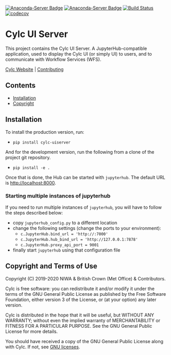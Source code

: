 [![Anaconda-Server Badge](https://anaconda.org/conda-forge/cylc-uiserver/badges/version.svg)](https://anaconda.org/conda-forge/cylc-uiserver)
[![Anaconda-Server Badge](https://anaconda.org/conda-forge/cylc-uiserver/badges/downloads.svg)](https://anaconda.org/conda-forge/cylc-uiserver)
[![Build Status](https://travis-ci.org/cylc/cylc-uiserver.svg?branch=master)](https://travis-ci.org/cylc/cylc-uiserver)
[![codecov](https://codecov.io/gh/cylc/cylc-uiserver/branch/master/graph/badge.svg)](https://codecov.io/gh/cylc/cylc-uiserver)

# Cylc UI Server

This project contains the Cylc UI Server. A JupyterHub-compatible application,
used to display the Cylc UI (or simply UI) to users, and to communicate with
Workflow Services (WFS).

[Cylc Website](https://cylc.org/) |
[Contributing](CONTRIBUTING.md)

## Contents

- [Installation](#installation)
- [Copyright](#copyright-and-terms-of-use)

## Installation

To install the production version, run:

- `pip install cylc-uiserver`

And for the development version, run the following from a clone of the project
git repository.

- `pip install -e .`

Once that is done, the Hub can be started with `jupyterhub`.
The default URL is [http://localhost:8000](http://localhost:8000).

### Starting multiple instances of jupyterhub

If you need to run multiple instances of `jupyterhub`, you will have to follow
the steps described below:

- copy `jupyterhub_config.py` to a different location
- change the following settings (change the ports to your environment):
    * `c.JupyterHub.bind_url = 'http://:7000'`
    * `c.JupyterHub.hub_bind_url = 'http://127.0.0.1:7878'`
    * `c.JupyterHub.proxy_api_port = 9001`
- finally start `jupyterhub` using that configuration file

## Copyright and Terms of Use

Copyright (C) 2019-2020 NIWA & British Crown (Met Office) & Contributors.

Cylc is free software: you can redistribute it and/or modify it under the terms
of the GNU General Public License as published by the Free Software Foundation,
either version 3 of the License, or (at your option) any later version.

Cylc is distributed in the hope that it will be useful, but WITHOUT ANY
WARRANTY; without even the implied warranty of MERCHANTABILITY or FITNESS FOR A
PARTICULAR PURPOSE.  See the GNU General Public License for more details.

You should have received a copy of the GNU General Public License along with
Cylc.  If not, see [GNU licenses](http://www.gnu.org/licenses/).
